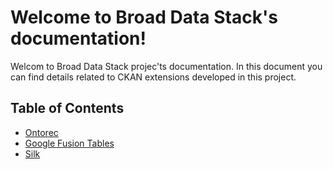 Welcome to Broad Data Stack's documentation!
============================================

Welcom to Broad Data Stack projec'ts documentation. In this document you can find details related to CKAN extensions developed in this project.


Table of Contents
-----------------

* [Ontorec](ontorec/index.md)
* [Google Fusion Tables](ft/index.md)
* [Silk](silk/index.md)
